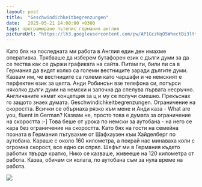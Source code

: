 ```yaml
---
layout: post
title:  "Geschwindichkeitbegrenzungen"
date:   2025-05-21 14:00:00 +0300
tags: програмиране пътепис германия англия
pictureUrl: "https://lh3.googleusercontent.com/pw/AP1GczNqO5WhectBi3lttwoQTOFsA3OcMw9N6XsOhN2PAdyFo7wpB0ph6oh5N2EGA52NhXgaeCVKDXfe4_ET0SKowGkrsHhst408cDPBNlIBnD_DCTjEvS8PuZJwuLwKHQ2yHQWJNJXds-RWg6HAaIbAsm-wNxR5CRl4LXAorAl30fsyQAZXHUHsYkK51SG7cHXhxSV046soO2DnkQjkhsgPuA_1g68zA4gKPuf235KBMsbcS03SwnaD5iVoKApXU1YkHZuYnFXNzO7pMsCcZ3-GuR-phQltyTiOpKTgWcTw3qQXKvLnD5reJa8aNXBdO5pHi4B0noSgqLBB4krR6Hy6oeHX4bGDR-7suAgb6YO_LjJfff34G5XhNs23qvgVmOQNt49w84pUaYdR83-kshadAqjStNYof1oPbPAcZWzHy4ciT6Bry9aOalY0_Rz4Jvc9eTA4zYD4b7RBVAvVvoV9ax5QyzvWi7XqRuzUXmmd4ut7jytfs9QybDuAsI3m07bl_AfIOQBguIbg1tTgc_Ux_CIACDaz_3e-tu5b7n9NyO2ALQ6jKJ096oLORsfvGc37bx4w7n7pwmj0DjV6Z5-8HCWFAEYrEac2q5qBGiQ_Pt5hIj7D08EsU0HStRYqFwL8TV9QHfqgyzl9z5ZA53ZzF_Ww1KGcq_7buj99innhbNIYUcbopsCNq5QO0FzAXthE1qqJ8ak3UB218ee0Is8ffYEgklsFR7QV0vlxtwsBXROqFj5auBHNn9UpBzUGVOqC3WUkbCs9aqf312LZ_voqx9PUQtCPatE97_1xhm1YAHxOuc95WLtbZrctP-9Rki0mGGD7SxiZ9NfOJFYBNeWK491psMj1K4fppbunGW171255td7vRhwRurzW0fd1ljuR3ma5heE2oMb6nzyxy9-jVjw84nhxZFWZRsjpbANJzHtNCTVdgovs6-tJ=w461-h403-no"
---
```

Като бях на последната ми работа в Англия един ден имахме оперативка. 
Трябваше да изберем бутафорен език с дълги думи за да се тества как се държи графиката на сайта. 
Питам ги, били ли са в Германия да видят колко са големи вестниците заради дългите думи. 
Казвам им, че вестниците са големи като чаршафи и че немският е перфектен език за целта. 
Анди Робинсън взе телефона си, потърси няколко дълги думи на немски и започна да спелува първата несръчно. 
Англичаните нямат концепция за ц и му се получи смешно. Прекъснах го защото знаех думата. 
Geschwindichkeitbegrenzungen. Ограничение на скоростта. 
Всички се обърнаха рязко към мене и Анди каза - What are you, fluent in German? 
Казвам не, просто това е думата за ограничение на скоростта :-] 
Това беше от урока по немски за аутобана - на него се кара без ограничение на скоростта. 
Като бях на гости на семейна позната в Германия пътувахме от Шафхаузен към Хайделберг по аутобана. 
Караше с около 160 километра, а покрай нас минаваха коли с огромна скорост, все едно си спрял. 
Шефът ми в Германия където работих твърде кратко, Нико се казваше, живееше на 120 километра от работа. 
Казва, обичам си колата, по аутобана съм за нула време на работа.

![]({{page.pictureUrl}})

